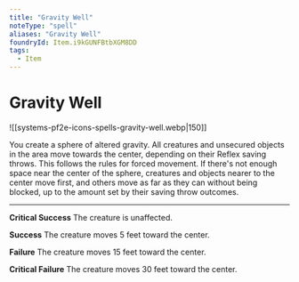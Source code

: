 ```yaml
---
title: "Gravity Well"
noteType: "spell"
aliases: "Gravity Well"
foundryId: Item.i9kGUNFBtbXGM8DD
tags:
  - Item
---
```


# Gravity Well
![[systems-pf2e-icons-spells-gravity-well.webp|150]]

You create a sphere of altered gravity. All creatures and unsecured objects in the area move towards the center, depending on their Reflex saving throws. This follows the rules for forced movement. If there's not enough space near the center of the sphere, creatures and objects nearer to the center move first, and others move as far as they can without being blocked, up to the amount set by their saving throw outcomes.

* * *

**Critical Success** The creature is unaffected.

**Success** The creature moves 5 feet toward the center.

**Failure** The creature moves 15 feet toward the center.

**Critical Failure** The creature moves 30 feet toward the center.
